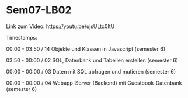 # Sem07-LB02
Link zum Video:
https://youtu.be/ujsULtc0ltU

Timestamps:

00:00 - 03:50 / 14 Objekte und Klassen in Javascript (semester 6)

03:50 - 00:00 / 02 SQL, Datenbank und Tabellen erstellen (semester 6)

00:00 - 00:00 / 03 Daten mit SQL abfragen und mutieren (semester 6)

00:00 - 00:00 / 04 Webapp-Server (Backend) mit Guestbook-Datenbank (semester 6)

